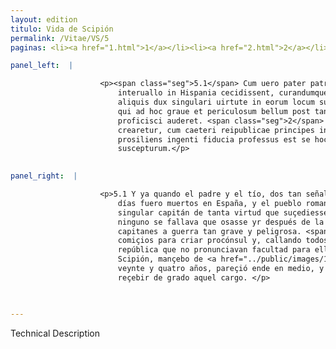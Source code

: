 ```yaml
---
layout: edition
titulo: Vida de Scipión
permalink: /Vitae/VS/5
paginas: <li><a href="1.html">1</a></li><li><a href="2.html">2</a></li><li><a href="3.html">3</a></li><li><a href="4.html">4</a></li><li><a href="5.html">5</a></li><li><a href="6.html">6</a></li><li><a href="7.html">7</a></li><li><a href="8.html">8</a></li><li><a href="9.html">9</a></li><li><a href="10.html">10</a></li><li><a href="11.html">11</a></li><li><a href="12.html">12</a></li><li><a href="13.html">13</a></li><li><a href="14.html">14</a></li><li><a href="15.html">15</a></li><li><a href="16.html">16</a></li><li><a href="17.html">17</a></li><li><a href="18.html">18</a></li><li><a href="19.html">19</a></li><li><a href="20.html">20</a></li><li><a href="21.html">21</a></li><li><a href="22.html">22</a></li><li><a href="23.html">23</a></li><li><a href="24.html">24</a></li><li><a href="25.html">25</a></li><li><a href="26.html">26</a></li><li><a href="27.html">27</a></li><li><a href="28.html">28</a></li><li><a href="29.html">29</a></li><li><a href="30.html">30</a></li><li><a href="31.html">31</a></li><li><a href="32.html">32</a></li><li><a href="33.html">33</a></li><li><a href="34.html">34</a></li><li><a href="35.html">35</a></li><li><a href="36.html">36</a></li><li><a href="37.html">37</a></li><li><a href="38.html">38</a></li><li><a href="39.html">39</a></li><li><a href="40.html">40</a></li><li><a href="41.html">41</a></li><li><a href="42.html">42</a></li><li><a href="43.html">43</a></li><li><a href="44.html">44</a></li><li><a href="45.html">45</a></li><li><a href="46.html">46</a></li><li><a href="47.html">47</a></li><li><a href="48.html">48</a></li><li><a href="49.html">49</a></li><li><a href="50.html">50</a></li><li><a href="51.html">51</a></li><li><a href="52.html">52</a></li><li><a href="53.html">53</a></li><li><a href="54.html">54</a></li><li><a href="55.html">55</a></li><li><a href="56.html">56</a></li><li><a href="57.html">57</a></li><li><a href="58.html">58</a></li><li><a href="59.html">59</a></li><li><a href="60.html">60</a></li><li><a href="61.html">61</a></li><li><a href="62.html">62</a></li><li><a href="63.html">63</a></li><li><a href="64.html">64</a></li><li><a href="65.html">65</a></li><li><a href="66.html">66</a></li><li><a href="67.html">67</a></li><li><a href="68.html">68</a></li><li><a href="69.html">69</a></li><li><a href="70.html">70</a></li><li><a href="71.html">71</a></li><li><a href="72.html">72</a></li><li><a href="73.html">73</a></li><li><a href="74.html">74</a></li>

panel_left:  |

                    <p><span class="seg">5.1</span> Cum uero pater patruusque duo egregii imperatores breui
                        interuallo in Hispania cecidissent, curandumque a populo romano esset, ut
                        aliquis dux singulari uirtute in eorum locum succederet, nemo reperiebatur,
                        qui ad hoc graue et periculosum bellum post tantorum imperatorum interitum
                        proficisci auderet. <span class="seg">2</span> Itaque habitis comitiis ut proconsul
                        crearetur, cum caeteri reipublicae principes in tanta <span class="tooltip">facultate<span class="tooltiptext"> <span class="siglas">F M N P R S U W</span> </span></span> silerent, unus Scipio .IIII. et uiginti <span class="tooltip">annos natus<span class="tooltiptext">natus annos <span class="siglas">P</span> </span></span> in medium <a href="../public/images/1478/121v.jpg" target="new"><img class="facs" src="https://alfonsodepalencia.github.io/Vitae/public/images/facs_icon.jpg"/></a>[121v]
                        prosiliens ingenti fiducia professus est se hoc munus libenti animo
                        suscepturum.</p>
                

panel_right:  |

                    <p>5.1 Y ya quando el padre y el tío, dos tan señalados capitanes, en breves
                        días fuero muertos en España, y el pueblo romano curava de embiar algund
                        singular capitán de tanta virtud que suçediesse en logar de los otros, y
                        ninguno se fallava que osasse yr después de la muerte de tan exçelentes
                        capitanes a guerra tan grave y peligrosa. <span class="seg">2</span> Toviéronse los
                        comiçios para criar procónsul y, callando todos los otros príncipes de la
                        república que no pronunciavan facultad para ello, en tanta difficultad solo
                        Scipión, mançebo de <a href="../public/images/1491/182v.jpg" target="new"><img class="facs" src="https://alfonsodepalencia.github.io/Vitae/public/images/facs_icon.jpg"/></a>[182v,a]
                        veynte y quatro años, pareçió ende en medio, y con grand fuiza se ofreçió
                        reçebir de grado aquel cargo. </p>

                

---
```


Technical Description 